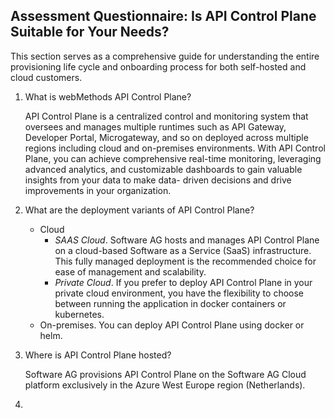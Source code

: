 ## Assessment Questionnaire: Is API Control Plane Suitable for Your Needs?

This section serves as a comprehensive guide for understanding the entire provisioning life cycle and onboarding process for both self-hosted and cloud customers.

1. What is webMethods API Control Plane?

   API Control Plane is a centralized control and monitoring system that oversees and manages multiple runtimes such as API Gateway, Developer Portal, Microgateway, and so on deployed across multiple regions including cloud     and on-premises environments. With API Control Plane, you can achieve comprehensive real-time monitoring, leveraging advanced analytics, and customizable dashboards to gain valuable insights from your data to make data-      driven decisions and drive improvements in your organization.

2. What are the deployment variants of API Control Plane?

   - Cloud
      - *SAAS Cloud*. Software AG hosts and manages API Control Plane on a cloud-based Software as a Service (SaaS) infrastructure. This fully managed deployment is the recommended choice for ease of management and scalability.
      - *Private Cloud*. If you prefer to deploy API Control Plane in your private cloud environment, you have the flexibility to choose between running the application in docker containers or kubernetes.
   - On-premises. You can deploy API Control Plane using docker or helm.

3. Where is API Control Plane hosted?<br>

   Software AG provisions API Control Plane on the Software AG Cloud platform exclusively in the Azure West Europe region (Netherlands). 

5. 



